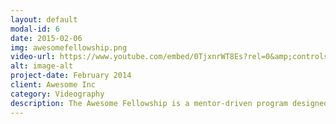 ```yaml
---
layout: default
modal-id: 6
date: 2015-02-06
img: awesomefellowship.png
video-url: https://www.youtube.com/embed/0TjxnrWT8Es?rel=0&amp;controls=0&amp;showinfo=0
alt: image-alt
project-date: February 2014
client: Awesome Inc
category: Videography
description: The Awesome Fellowship is a mentor-driven program designed to accelerate your high tech startup. You can apply at any time at http://fellowship.awesomeinc.org/
---
```

